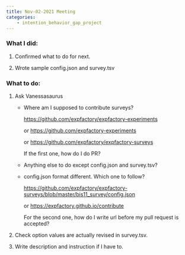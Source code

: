```yaml
---
title: Nov-02-2021 Meeting
categories:
    - intention_behavior_gap_project
---
```


### What I did:

1. Confirmed what to do for next.

2. Wrote sample config.json and survey.tsv

### What to do:

1. Ask Vanessasaurus

    - Where am I supposed to contribute surveys?

      https://github.com/expfactory/expfactory-experiments

      or https://github.com/expfactory-experiments

      or https://github.com/expfactory/expfactory-surveys

      If the first one, how do I do PR?

    - Anything else to do except config.json and survey.tsv?

    - config.json format different. Which one to follow?

      https://github.com/expfactory/expfactory-surveys/blob/master/bis11_survey/config.json

      or https://expfactory.github.io/contribute

      For the second one, how do I write url before my pull request is accepted?

2. Check option values are actually revised in survey.tsv.

3. Write description and instruction if I have to.